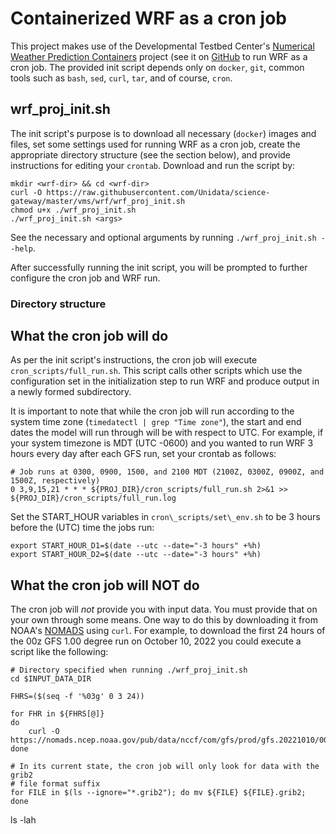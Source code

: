 # Containerized WRF as a cron job

This project makes use of the Developmental Testbed Center's [Numerical Weather
Prediction
Containers](https://dtcenter.org/community-code/numerical-weather-prediction-nwp-containers)
project (see it on [GitHub](https://github.com/NCAR/container-dtc-nwp) to run
WRF as a cron job. The provided init script depends only on `docker`, `git`,
common tools such as `bash`, `sed`, `curl`, `tar`, and of course, `cron`.

## wrf\_proj\_init.sh

The init script's purpose is to download all necessary (`docker`) images and
files, set some settings used for running WRF as a cron job, create the
appropriate directory structure (see the section below), and provide
instructions for editing your `crontab`. Download and run the script by:

```shell
mkdir <wrf-dir> && cd <wrf-dir>
curl -O https://raw.githubusercontent.com/Unidata/science-gateway/master/vms/wrf/wrf_proj_init.sh
chmod u+x ./wrf_proj_init.sh
./wrf_proj_init.sh <args>
```

See the necessary and optional arguments by running `./wrf_proj_init.sh --help`.

After successfully running the init script, you will be prompted to further
configure the cron job and WRF run.

### Directory structure

## What the cron job will do

As per the init script's instructions, the cron job will execute
`cron_scripts/full_run.sh`.  This script calls other scripts which use the
configuration set in the initialization step to run WRF and produce output in a
newly formed subdirectory.

It is important to note that while the cron job will run according to the system
time zone (`timedatectl | grep "Time zone"`), the start and end dates the model
will run through will be with respect to UTC. For example, if your system
timezone is MDT (UTC -0600) and you wanted to run WRF 3 hours every day after
each GFS run, set your crontab as follows:

```shell
# Job runs at 0300, 0900, 1500, and 2100 MDT (2100Z, 0300Z, 0900Z, and 1500Z, respectively)
0 3,9,15,21 * * * ${PROJ_DIR}/cron_scripts/full_run.sh 2>&1 >> ${PROJ_DIR}/cron_scripts/full_run.log
```

Set the START\_HOUR variables in `cron\_scripts/set\_env.sh` to be 3 hours
before the (UTC) time the jobs run:

```shell
export START_HOUR_D1=$(date --utc --date="-3 hours" +%h)
export START_HOUR_D2=$(date --utc --date="-3 hours" +%h)
```

## What the cron job will NOT do

The cron job will *not* provide you with input data. You must provide that on
your own through some means. One way to do this by downloading it from NOAA's
[NOMADS](https://nomads.ncep.noaa.gov/) using `curl`. For example, to download
the first 24 hours of the 00z GFS 1.00 degree run on October 10, 2022 you could
execute a script like the following:

```shell
# Directory specified when running ./wrf_proj_init.sh
cd $INPUT_DATA_DIR

FHRS=($(seq -f '%03g' 0 3 24))

for FHR in ${FHRS[@]}
do
    curl -O https://nomads.ncep.noaa.gov/pub/data/nccf/com/gfs/prod/gfs.20221010/00/atmos/gfs.t00z.pgrb2b.1p00.f000
done

# In its current state, the cron job will only look for data with the grib2
# file format suffix
for FILE in $(ls --ignore="*.grib2"); do mv ${FILE} ${FILE}.grib2; done
```

ls -lah
